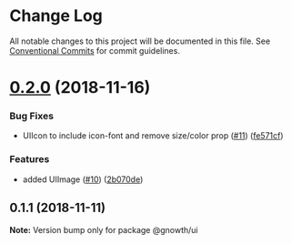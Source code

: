 # Change Log

All notable changes to this project will be documented in this file.
See [Conventional Commits](https://conventionalcommits.org) for commit guidelines.

# [0.2.0](https://github.com/gnowth/react/compare/v0.1.1...v0.2.0) (2018-11-16)


### Bug Fixes

* UIIcon to include icon-font and remove size/color prop ([#11](https://github.com/gnowth/react/issues/11)) ([fe571cf](https://github.com/gnowth/react/commit/fe571cf))


### Features

* added UIImage ([#10](https://github.com/gnowth/react/issues/10)) ([2b070de](https://github.com/gnowth/react/commit/2b070de))





## 0.1.1 (2018-11-11)

**Note:** Version bump only for package @gnowth/ui
